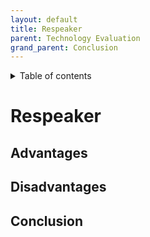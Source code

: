 ```yaml
---
layout: default
title: Respeaker
parent: Technology Evaluation
grand_parent: Conclusion
---
```


<details close markdown="block">
  <summary>
    Table of contents
  </summary>
  {: .text-delta }
1. TOC
{:toc}
</details>


# Respeaker

## Advantages

## Disadvantages

## Conclusion